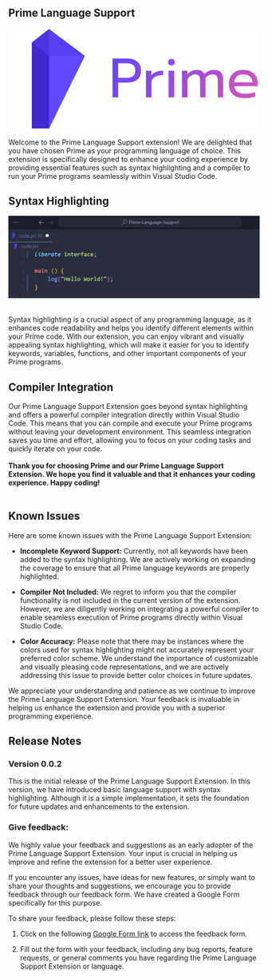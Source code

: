 ## Prime Language Support

![introduction-image](./media/introduction-image.png)

Welcome to the Prime Language Support extension! We are delighted that you have chosen Prime as your programming language of choice. This extension is specifically designed to enhance your coding experience by providing essential features such as syntax highlighting and a compiler to run your Prime programs seamlessly within Visual Studio Code.

## Syntax Highlighting

![syntax-image](./media/syntax-image.png)

<br>
Syntax highlighting is a crucial aspect of any programming language, as it enhances code readability and helps you identify different elements within your Prime code. With our extension, you can enjoy vibrant and visually appealing syntax highlighting, which will make it easier for you to identify keywords, variables, functions, and other important components of your Prime programs.

<br>

## Compiler Integration

Our Prime Language Support Extension goes beyond syntax highlighting and offers a powerful compiler integration directly within Visual Studio Code. This means that you can compile and execute your Prime programs without leaving your development environment. This seamless integration saves you time and effort, allowing you to focus on your coding tasks and quickly iterate on your code.
<br>
<br>
<strong>Thank you for choosing Prime and our Prime Language Support Extension. We hope you find it valuable and that it enhances your coding experience. Happy coding!</strong>
<br>
<br>

## Known Issues

Here are some known issues with the Prime Language Support Extension:

- <strong>Incomplete Keyword Support:</strong> Currently, not all keywords have been added to the syntax highlighting. We are actively working on expanding the coverage to ensure that all Prime language keywords are properly highlighted.

- <strong>Compiler Not Included:</strong> We regret to inform you that the compiler functionality is not included in the current version of the extension. However, we are diligently working on integrating a powerful compiler to enable seamless execution of Prime programs directly within Visual Studio Code.

- <strong>Color Accuracy:</strong> Please note that there may be instances where the colors used for syntax highlighting might not accurately represent your preferred color scheme. We understand the importance of customizable and visually pleasing code representations, and we are actively addressing this issue to provide better color choices in future updates.

We appreciate your understanding and patience as we continue to improve the Prime Language Support Extension. Your feedback is invaluable in helping us enhance the extension and provide you with a superior programming experience.

## Release Notes

### Version 0.0.2

This is the initial release of the Prime Language Support Extension. In this version, we have introduced basic language support with syntax highlighting. Although it is a simple implementation, it sets the foundation for future updates and enhancements to the extension.

### Give feedback:

We highly value your feedback and suggestions as an early adopter of the Prime Language Support Extension. Your input is crucial in helping us improve and refine the extension for a better user experience.

If you encounter any issues, have ideas for new features, or simply want to share your thoughts and suggestions, we encourage you to provide feedback through our feedback form. We have created a Google Form specifically for this purpose.

To share your feedback, please follow these steps:

1. Click on the following [Google Form link](https://forms.gle/k3bSrBy2aXwXwBWA7) to access the feedback form.

2. Fill out the form with your feedback, including any bug reports, feature requests, or general comments you have regarding the Prime Language Support Extension or language.
